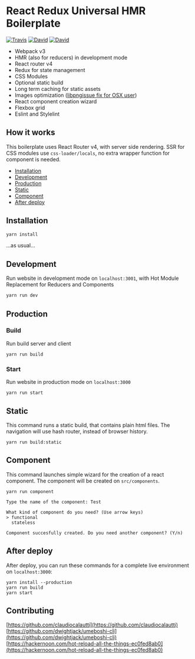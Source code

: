 # React Redux Universal HMR Boilerplate

[![Travis](https://img.shields.io/travis/lorenzomigliorero/react-redux-universal-hmr-boilerplate.svg?maxAge=2592000&style=flat-square)](https://travis-ci.org/lorenzomigliorero/react-redux-universal-hmr-boilerplate) [![David](https://img.shields.io/david/lorenzomigliorero/react-redux-universal-hmr-boilerplate.svg?maxAge=2592000&style=flat-square)]() [![David](https://img.shields.io/david/dev/lorenzomigliorero/react-redux-universal-hmr-boilerplate.svg?maxAge=2592000&style=flat-square)]()

* Webpack v3
* HMR (also for reducers) in development mode
* React router v4
* Redux for state management
* CSS Modules
* Optional static build
* Long term caching for static assets
* Images optimization ([libpngissue fix for OSX user](https://github.com/tcoopman/image-webpack-loader#libpng-issues))
* React component creation wizard
* Flexbox grid
* Eslint and Stylelint

## How it works

This boilerplate uses React Router v4, with server side rendering.
SSR for CSS modules use `css-loader/locals`, no extra wrapper function for component is needed.

* [Installation](#installation)
* [Development](#development)
* [Production](#production)
* [Static](#static)
* [Component](#component)
* [After deploy](#after-deploy)

## Installation
```javascript
yarn install
```
...as usual...

## Development

Run website in development mode on `localhost:3001`, with Hot Module Replacement for Reducers and Components

```javascript
yarn run dev
```

## Production

### Build

Run build server and client

```
yarn run build
```

### Start 

Run website in production mode on `localhost:3000`

```
yarn run start
```

## Static

This command runs a static build, that contains plain html files.
The navigation will use hash router, instead of browser history.

```
yarn run build:static
```

## Component

This command launches simple wizard for the creation of a react component.
The component will be created on `src/components`.

```
yarn run component

Type the name of the component: Test

What kind of component do you need? (Use arrow keys)
> functional
  stateless
  
Component succesfully created. Do you need another component? (Y/n)
```

## After deploy

After deploy, you can run these commands for a complete live environment on `localhost:3000`:
 
```
yarn install --production
yarn run build
yarn start
```

## Contributing

[https://github.com/claudiocalautti](https://github.com/claudiocalautti)  
[https://github.com/dwightjack/umeboshi-cli](https://github.com/dwightjack/umeboshi-cli)  
[https://hackernoon.com/hot-reload-all-the-things-ec0fed8ab0](https://hackernoon.com/hot-reload-all-the-things-ec0fed8ab0)